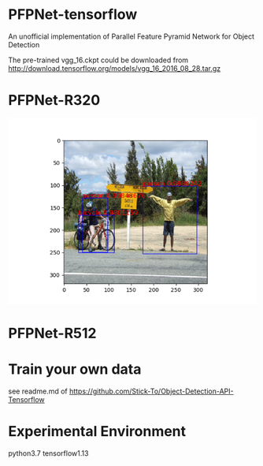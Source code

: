 # PFPNet-tensorflow


An unofficial implementation of Parallel Feature Pyramid Network for Object Detection


The pre-trained vgg_16.ckpt could be downloaded from http://download.tensorflow.org/models/vgg_16_2016_08_28.tar.gz
# PFPNet-R320

![image](https://github.com/Stick-To/PFPNet-tensorflow/blob/master/image/img1.png)

# PFPNet-R512

# Train your own data
see readme.md of https://github.com/Stick-To/Object-Detection-API-Tensorflow

# Experimental Environment
python3.7 tensorflow1.13
